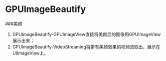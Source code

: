 # GPUImageBeautify

###美颜
1. GPUImageBeautify-GPUImageView直接将美颜后的图像用GPUImageView展示出来；
1. GPUImageBeautify-VideoStreaming将带有美颜效果的视频流取出，展示在UIImageView上。
